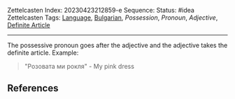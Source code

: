 Zettelcasten Index: 20230423212859-e
Sequence:
Status: #idea
Zettelcasten Tags: [Language](../map-of-content/Language.md), [Bulgarian](../map-of-content/Bulgarian.md), *Possession*, *Pronoun*, *Adjective*, [Definite Article](../map-of-content/Definite%20Article.md)

---

The possessive pronoun goes after the adjective and the adjective takes the definite article. Example:

 > 
 > "Розовата ми рокля" - My pink dress

## References
